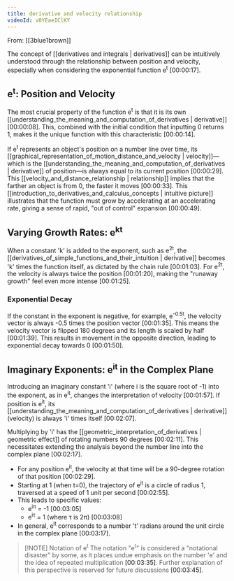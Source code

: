 ```yaml
---
title: derivative and velocity relationship
videoId: v0YEaeIClKY
---
```


From: [[3blue1brown]] <br/> 

The concept of [[derivatives and integrals | derivatives]] can be intuitively understood through the relationship between position and velocity, especially when considering the exponential function e<sup>t</sup> <a class="yt-timestamp" data-t="00:00:17">[00:00:17]</a>.

## e<sup>t</sup>: Position and Velocity

The most crucial property of the function e<sup>t</sup> is that it is its own [[understanding_the_meaning_and_computation_of_derivatives | derivative]] <a class="yt-timestamp" data-t="00:00:08">[00:00:08]</a>. This, combined with the initial condition that inputting 0 returns 1, makes it the unique function with this characteristic <a class="yt-timestamp" data-t="00:00:14">[00:00:14]</a>.

If e<sup>t</sup> represents an object's position on a number line over time, its [[graphical_representation_of_motion_distance_and_velocity | velocity]]—which is the [[understanding_the_meaning_and_computation_of_derivatives | derivative]] of position—is always equal to its current position <a class="yt-timestamp" data-t="00:00:29">[00:00:29]</a>. This [[velocity_and_distance_relationship | relationship]] implies that the farther an object is from 0, the faster it moves <a class="yt-timestamp" data-t="00:00:33">[00:00:33]</a>. This [[introduction_to_derivatives_and_calculus_concepts | intuitive picture]] illustrates that the function must grow by accelerating at an accelerating rate, giving a sense of rapid, "out of control" expansion <a class="yt-timestamp" data-t="00:00:49">[00:00:49]</a>.

## Varying Growth Rates: e<sup>kt</sup>

When a constant 'k' is added to the exponent, such as e<sup>2t</sup>, the [[derivatives_of_simple_functions_and_their_intuition | derivative]] becomes 'k' times the function itself, as dictated by the chain rule <a class="yt-timestamp" data-t="00:01:03">[00:01:03]</a>. For e<sup>2t</sup>, the velocity is always twice the position <a class="yt-timestamp" data-t="00:01:20">[00:01:20]</a>, making the "runaway growth" feel even more intense <a class="yt-timestamp" data-t="00:01:25">[00:01:25]</a>.

### Exponential Decay

If the constant in the exponent is negative, for example, e<sup>-0.5t</sup>, the velocity vector is always -0.5 times the position vector <a class="yt-timestamp" data-t="00:01:35">[00:01:35]</a>. This means the velocity vector is flipped 180 degrees and its length is scaled by half <a class="yt-timestamp" data-t="00:01:39">[00:01:39]</a>. This results in movement in the opposite direction, leading to exponential decay towards 0 <a class="yt-timestamp" data-t="00:01:50">[00:01:50]</a>.

## Imaginary Exponents: e<sup>it</sup> in the Complex Plane

Introducing an imaginary constant 'i' (where i is the square root of -1) into the exponent, as in e<sup>it</sup>, changes the interpretation of velocity <a class="yt-timestamp" data-t="00:01:57">[00:01:57]</a>. If position is e<sup>it</sup>, its [[understanding_the_meaning_and_computation_of_derivatives | derivative]] (velocity) is always 'i' times itself <a class="yt-timestamp" data-t="00:02:07">[00:02:07]</a>.

Multiplying by 'i' has the [[geometric_interpretation_of_derivatives | geometric effect]] of rotating numbers 90 degrees <a class="yt-timestamp" data-t="00:02:11">[00:02:11]</a>. This necessitates extending the analysis beyond the number line into the complex plane <a class="yt-timestamp" data-t="00:02:17">[00:02:17]</a>.

*   For any position e<sup>it</sup>, the velocity at that time will be a 90-degree rotation of that position <a class="yt-timestamp" data-t="00:02:29">[00:02:29]</a>.
*   Starting at 1 (when t=0), the trajectory of e<sup>it</sup> is a circle of radius 1, traversed at a speed of 1 unit per second <a class="yt-timestamp" data-t="00:02:55">[00:02:55]</a>.
*   This leads to specific values:
    *   e<sup>iπ</sup> = -1 <a class="yt-timestamp" data-t="00:03:05">[00:03:05]</a>
    *   e<sup>iτ</sup> = 1 (where τ is 2π) <a class="yt-timestamp" data-t="00:03:08">[00:03:08]</a>
*   In general, e<sup>it</sup> corresponds to a number 't' radians around the unit circle in the complex plane <a class="yt-timestamp" data-t="00:03:17">[00:03:17]</a>.

> [!NOTE] Notation of e<sup>t</sup>
> The notation "e<sup>t</sup>" is considered a "notational disaster" by some, as it places undue emphasis on the number 'e' and the idea of repeated multiplication <a class="yt-timestamp" data-t="00:03:35">[00:03:35]</a>. Further explanation of this perspective is reserved for future discussions <a class="yt-timestamp" data-t="00:03:45">[00:03:45]</a>.